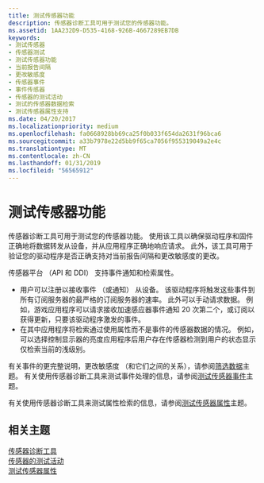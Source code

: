 ```yaml
---
title: 测试传感器功能
description: 传感器诊断工具可用于测试您的传感器功能。
ms.assetid: 1AA232D9-D535-4168-926B-4667289EB7DB
keywords:
- 测试传感器
- 传感器测试
- 测试传感器功能
- 当前报告间隔
- 更改敏感度
- 传感器事件
- 事件传感器
- 传感器的测试活动
- 测试的传感器数据检索
- 测试传感器属性支持
ms.date: 04/20/2017
ms.localizationpriority: medium
ms.openlocfilehash: fa0668928bb69ca25f0b033f654da2631f96bca6
ms.sourcegitcommit: a33b7978e22d5bb9f65ca7056f955319049a2e4c
ms.translationtype: MT
ms.contentlocale: zh-CN
ms.lasthandoff: 01/31/2019
ms.locfileid: "56565912"
---
```

# <a name="testing-sensor-functionality"></a>测试传感器功能


传感器诊断工具可用于测试您的传感器功能。 使用该工具以确保驱动程序和固件正确地将数据转发从设备，并从应用程序正确地响应请求。 此外，该工具可用于验证您的驱动程序是否正确支持对当前报告间隔和更改敏感度的更改。
 

传感器平台 （API 和 DDI） 支持事件通知和检索属性。

-   用户可以注册以接收事件 （或通知） 从设备。 该驱动程序将触发这些事件到所有订阅服务器的最严格的订阅服务器的速率。 此外可以手动请求数据。 例如，游戏应用程序可以请求接收加速感应器事件通知 20 次第二个，或订阅以获得更新，只要该驱动程序激发的事件。
-   在其中应用程序将检索通过使用属性而不是事件的传感器数据的情况。 例如，可以选择控制显示器的亮度应用程序后用户存在传感器检测到用户的状态显示仅检索当前的浅级别。

有关事件的更完整说明，更改敏感度 （和它们之间的关系），请参阅[筛选数据](filtering-data.md)主题。 有关使用传感器诊断工具来测试事件处理的信息，请参阅[测试传感器事件](testing-sensor-events.md)主题。

有关使用传感器诊断工具来测试属性检索的信息，请参阅[测试传感器属性](testing-sensor-properties.md)主题。

## <a name="related-topics"></a>相关主题
[传感器诊断工具](the-sensor-diagnostic-tool.md)  
[传感器的测试活动](testing-sensor-events.md)  
[测试传感器属性](testing-sensor-properties.md)  



